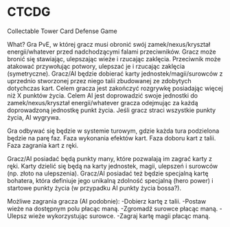 # CTCDG
Collectable Tower Card Defense Game

What?
Gra PvE, w której gracz musi obronić swój zamek/nexus/kryształ energii/whatever przed nadchodzącymi falami przeciwników. Gracz może bronić się stawiając, ulepszając wieże i rzucając zaklęcia. Przeciwnik może atakować przywołując potwory, ulepszać je i rzucając zaklęcia (symetryczne).
Gracz/AI będzie dobierać karty jednostek/magii/surowców z uprzednio stworzonej przez niego talii zbudowanej ze zdobytych dotychczas kart.
Celem gracza jest zakończyć rozgrywkę posiadając więcej niż X punktów życia.
Celem AI jest doprowadzić swoje jednostki do zamek/nexus/kryształ energii/whatever gracza odejmując za każdą doprowadzoną jednostkę punkt życia. Jeśli gracz straci wszystkie punkty życia, AI wygrywa. 

Gra odbywać się będzie w systemie turowym, gdzie każda tura podzielona będzie na parę faz. 
Faza wykonania efektów kart. 
Faza doboru kart z talii. 
Faza zagrania kart z ręki.

Gracz/AI posiadać będą punkty many, które pozwalają im zagrać karty z ręki. 
Karty dzielić się będą na karty jednostek, magii, ulepszeń i surowców (np. złoto na ulepszenia). 
Gracz/AI posiadać też będzie specjalną kartę bohatera, która definiuje jego unikalną zdolność specjalną (hero power) i startowe punkty życia (w przypadku AI punkty życia bossa?).

Możliwe zagrania gracza (AI podobnie):
-Dobierz kartę z talii. 
-Postaw wieże na dostępnym polu płacąc maną.
-Zgromadź surowce płacąc maną.
-Ulepsz wieże wykorzystując surowce. 
-Zagraj kartę magii płacąc maną.  
